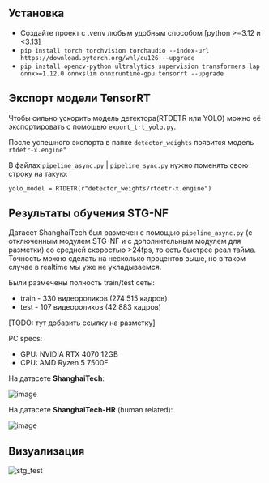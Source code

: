 ## Установка

- Создайте проект с .venv любым удобным способом [python >=3.12 и <3.13]
- `pip install torch torchvision torchaudio --index-url https://download.pytorch.org/whl/cu126 --upgrade`
- `pip install opencv-python ultralytics supervision transformers lap onnx>=1.12.0 onnxslim onnxruntime-gpu tensorrt --upgrade`

## Экспорт модели TensorRT

Чтобы сильно ускорить модель детектора(RTDETR или YOLO) можно её экспортировать с помощью `export_trt_yolo.py`.

После успешного экспорта в папке `detector_weights` появится модель `rtdetr-x.engine"`

В файлах `pipeline_async.py` | `pipeline_sync.py` нужно поменять свою строку на такую: 

`yolo_model = RTDETR(r"detector_weights/rtdetr-x.engine")`

## Результаты обучения STG-NF
Датасет ShanghaiTech был размечен с помощью `pipeline_async.py` (с отключенным модулем STG-NF и с дополнительным модулем для разметки) со средней скоростью >24fps, то есть быстрее реал тайма. Точность можно сделать на несколько процентов выше, но в таком случае в realtime мы уже не укладываемся.

Были размечены полность train/test сеты:
- train - 330 видеороликов (274 515 кадров)
- test - 107 видеороликов (42 883 кадров)

[TODO: тут добавить ссылку на разметку]

PC specs:
- GPU: NVIDIA RTX 4070 12GB
- CPU: AMD Ryzen 5 7500F


На датасете **ShanghaiTech**:

![image](https://github.com/user-attachments/assets/5fa828b2-70de-4ee1-a937-2ce15d17fa6d)

На датасете **ShanghaiTech-HR** (human related):

![image](https://github.com/user-attachments/assets/febd8787-bc93-4056-b5be-7c3feb93a651)

## Визуализация

![stg_test](https://github.com/user-attachments/assets/cfe1dae8-e4f3-41fe-920f-49e347b36baa)






